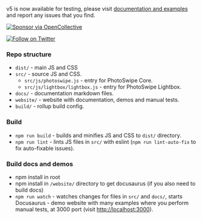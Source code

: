 v5 is now available for testing, please visit [documentation and examples](https://photoswipe.com/v5/docs/getting-started/) and report any issues that you find.

[![Sponsor via OpenCollective](https://img.shields.io/opencollective/all/photoswipe?label=Sponsor%20via%20OpenCollective)](https://opencollective.com/photoswipe)

[![Follow on Twitter](https://img.shields.io/twitter/follow/photoswipe?style=social)](https://twitter.com/intent/user?screen_name=photoswipe)


### Repo structure

- `dist/` - main JS and CSS
- `src/` - source JS and CSS.
  - `src/js/photoswipe.js` - entry for PhotoSwipe Core.
  - `src/js/lightbox/lightbox.js` - entry for PhotoSwipe Lightbox.
- `docs/` - documentation markdown files.
- `website/` - website with documentation, demos and manual tests.
- `build/` - rollup build config.

### Build

- `npm run build` - builds and minifies JS and CSS to `dist/` directory. 
- `npm run lint` - lints JS files in `src/` with eslint (`npm run lint-auto-fix` to fix auto-fixable issues).

### Build docs and demos

- npm install in root
- npm install in `/website/` directory to get docusaurus (if you also need to build docs)
- `npm run watch` - watches changes for files in `src/` and `docs/`, starts Docusaurus - demo website with many examples where you perform manual tests, at 3000 port (visit [http://localhost:3000](http://localhost:3000)).


